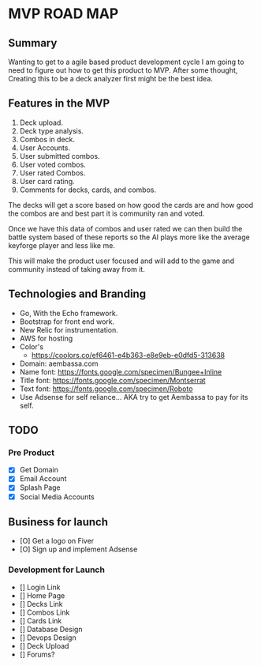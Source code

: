 # MVP ROAD MAP

## Summary
Wanting to get to a agile based product development cycle I am going to need to figure out how to get this product to MVP. After some thought, Creating this to be a deck analyzer first might be the best idea.

## Features in the MVP

1. Deck upload.
2. Deck type analysis.
3. Combos in deck.
4. User Accounts.
5. User submitted combos.
6. User voted combos.
7. User rated Combos.
8. User card rating.
9. Comments for decks, cards, and combos.

The decks will get a score based on how good the cards are and how good the combos are and best part it is community ran and voted.

Once we have this data of combos and user rated we can then build the battle system based of these reports so the AI plays more like the average keyforge player and less like me.

This will make the product user focused and will add to the game and community instead of taking away from it.

## Technologies and Branding
- Go, With the Echo framework.
- Bootstrap for front end work.
- New Relic for instrumentation.
- AWS for hosting
- Color's
    - https://coolors.co/ef6461-e4b363-e8e9eb-e0dfd5-313638
- Domain: aembassa.com
- Name font: https://fonts.google.com/specimen/Bungee+Inline
- Title font: https://fonts.google.com/specimen/Montserrat
- Text font: https://fonts.google.com/specimen/Roboto
- Use Adsense for self reliance... AKA try to get Aembassa to pay for its self.

## TODO
### Pre Product
- [X] Get Domain
- [X] Email Account
- [X] Splash Page
- [X] Social Media Accounts

## Business for launch
- [O] Get a logo on Fiver
- [O] Sign up and implement Adsense

### Development for Launch
- [] Login Link
- [] Home Page
- [] Decks Link
- [] Combos Link
- [] Cards Link
- [] Database Design
- [] Devops Design
- [] Deck Upload
- [] Forums?